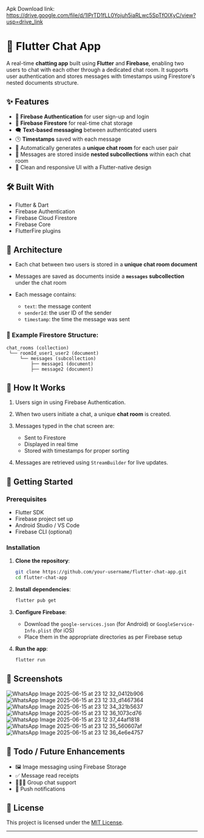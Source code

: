 Apk Download link: https://drive.google.com/file/d/1lPrTD1fLL0Yojuh5iaRLwc5SpTfOlXyC/view?usp=drive_link

# 💬 Flutter Chat App

A real-time **chatting app** built using **Flutter** and **Firebase**, enabling two users to chat with each other through a dedicated chat room. It supports user authentication and stores messages with timestamps using Firestore's nested documents structure.

## ✨ Features

* 🔐 **Firebase Authentication** for user sign-up and login
* 📁 **Firebase Firestore** for real-time chat storage
* 🗨️ **Text-based messaging** between authenticated users
* 🕒 **Timestamps** saved with each message
* 🧩 Automatically generates a **unique chat room** for each user pair
* 📄 Messages are stored inside **nested subcollections** within each chat room
* 📱 Clean and responsive UI with a Flutter-native design

## 🛠️ Built With

* Flutter & Dart
* Firebase Authentication
* Firebase Cloud Firestore
* Firebase Core
* FlutterFire plugins

## 🧰 Architecture

* Each chat between two users is stored in a **unique chat room document**
* Messages are saved as documents inside a **`messages` subcollection** under the chat room
* Each message contains:

  * `text`: the message content
  * `senderId`: the user ID of the sender
  * `timestamp`: the time the message was sent

### 🔄 Example Firestore Structure:

```
chat_rooms (collection)
 └── roomId_user1_user2 (document)
     └── messages (subcollection)
         ├── message1 (document)
         ├── message2 (document)
```

## 🧪 How It Works

1. Users sign in using Firebase Authentication.
2. When two users initiate a chat, a unique **chat room** is created.
3. Messages typed in the chat screen are:

   * Sent to Firestore
   * Displayed in real time
   * Stored with timestamps for proper sorting
4. Messages are retrieved using `StreamBuilder` for live updates.

## 🚀 Getting Started

### Prerequisites

* Flutter SDK
* Firebase project set up
* Android Studio / VS Code
* Firebase CLI (optional)

### Installation

1. **Clone the repository**:

   ```bash
   git clone https://github.com/your-username/flutter-chat-app.git
   cd flutter-chat-app
   ```

2. **Install dependencies**:

   ```bash
   flutter pub get
   ```

3. **Configure Firebase**:

   * Download the `google-services.json` (for Android) or `GoogleService-Info.plist` (for iOS)
   * Place them in the appropriate directories as per Firebase setup

4. **Run the app**:

   ```bash
   flutter run
   ```

## 📸 Screenshots

![WhatsApp Image 2025-06-15 at 23 12 32_0412b906](https://github.com/user-attachments/assets/5bee7f8a-5e69-42f3-922e-2262b1840321)
![WhatsApp Image 2025-06-15 at 23 12 33_d1467364](https://github.com/user-attachments/assets/bf6bfcde-433f-4df8-be8c-923418c9292b)
![WhatsApp Image 2025-06-15 at 23 12 34_321b5637](https://github.com/user-attachments/assets/d4bb61fe-75a2-47a1-98cd-a5da4bbcdbf2)
![WhatsApp Image 2025-06-15 at 23 12 36_1073cd76](https://github.com/user-attachments/assets/e8a27aa2-8db5-4600-a766-9f43d27ff4a3)
![WhatsApp Image 2025-06-15 at 23 12 37_44af1818](https://github.com/user-attachments/assets/c86ac471-b590-4fb0-952d-3ac60d8642ec)
![WhatsApp Image 2025-06-15 at 23 12 35_560607af](https://github.com/user-attachments/assets/9940f570-bd55-436d-8470-c722aa868ee9)
![WhatsApp Image 2025-06-15 at 23 12 36_4e6e4757](https://github.com/user-attachments/assets/e929afd6-aa8d-41f0-a618-685dae1b29a3)


## 📄 Todo / Future Enhancements

* 🖼️ Image messaging using Firebase Storage
* ✅ Message read receipts
* 🧑‍🤝‍🧑 Group chat support
* 🔔 Push notifications

## 📝 License

This project is licensed under the [MIT License](LICENSE).

---
